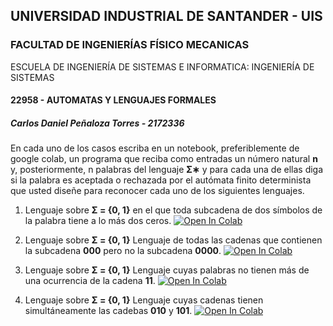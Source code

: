 ## UNIVERSIDAD INDUSTRIAL DE SANTANDER - UIS
### FACULTAD DE INGENIERÍAS FÍSICO MECANICAS
ESCUELA DE INGENIERÍA DE SISTEMAS E INFORMATICA: INGENIERÍA DE SISTEMAS
#### 22958 - AUTOMATAS Y LENGUAJES FORMALES

##### Carlos Daniel Peñaloza Torres - 2172336

En cada uno de los casos escriba en un notebook, preferiblemente de google colab, un programa que reciba como
entradas un número natural **n** y, posteriormente, n palabras del lenguaje **Σ∗** y para cada una de ellas diga si la
palabra es aceptada o rechazada por el autómata finito determinista que usted diseñe para reconocer cada uno
de los siguientes lenguajes.

1. Lenguaje sobre **Σ = {0, 1}** en el que toda subcadena de dos símbolos de la palabra tiene a lo más dos
ceros.  [![Open In Colab](https://colab.research.google.com/assets/colab-badge.svg)](https://colab.research.google.com/drive/1lpZq4pRnVdClszYUX2-HRDoSm8JckbNj?usp=sharing)

2. Lenguaje sobre **Σ = {0, 1}** Lenguaje de todas las cadenas que contienen la subcadena **000** pero no la subcadena **0000**.   [![Open In Colab](https://colab.research.google.com/assets/colab-badge.svg)](https://colab.research.google.com/drive/1WJQEWghR_32pBm79tKGunzLvv_WWtFrM?usp=sharing)

3. Lenguaje sobre  **Σ = {0, 1}** Lenguaje cuyas palabras no tienen más de una ocurrencia de la cadena **11**.  [![Open In Colab](https://colab.research.google.com/assets/colab-badge.svg)](https://colab.research.google.com/drive/1MhC0dPbKpRFdZwxeul4KUAys1g9BcP0B?usp=sharing)

4. Lenguaje sobre  **Σ = {0, 1}** Lenguaje cuyas cadenas tienen simultáneamente las cadebas **010** y **101**.  [![Open In Colab](https://colab.research.google.com/assets/colab-badge.svg)](https://colab.research.google.com/drive/1jP-xejoeA_PMMHe5NuSHIjC8QJcIiUbr?usp=sharing)
